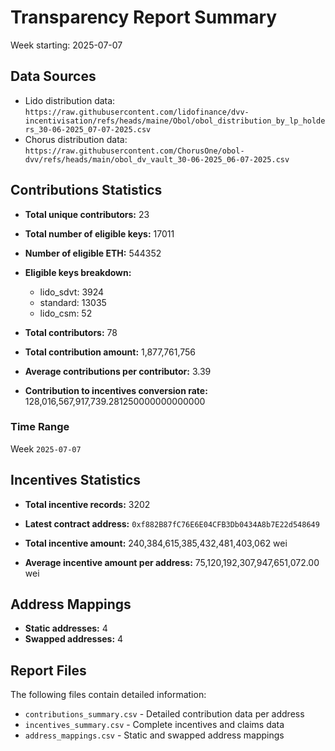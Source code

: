 # Transparency Report Summary
Week starting: 2025-07-07

## Data Sources
- Lido distribution data: `https://raw.githubusercontent.com/lidofinance/dvv-incentivisation/refs/heads/maine/Obol/obol_distribution_by_lp_holders_30-06-2025_07-07-2025.csv`
- Chorus distribution data: `https://raw.githubusercontent.com/ChorusOne/obol-dvv/refs/heads/main/obol_dv_vault_30-06-2025_06-07-2025.csv`

## Contributions Statistics
- **Total unique contributors:** 23
- **Total number of eligible keys:** 17011
- **Number of eligible ETH:** 544352

- **Eligible keys breakdown:**
  - lido_sdvt: 3924
  - standard: 13035
  - lido_csm: 52

- **Total contributors:** 78
- **Total contribution amount:** 1,877,761,756
- **Average contributions per contributor:** 3.39
- **Contribution to incentives conversion rate:** 128,016,567,917,739.281250000000000000

### Time Range
Week `2025-07-07`

## Incentives Statistics
- **Total incentive records:** 3202
- **Latest contract address:** `0xf882B87fC76E6E04CFB3Db0434A8b7E22d548649`

- **Total incentive amount:** 240,384,615,385,432,481,403,062 wei
- **Average incentive amount per address:** 75,120,192,307,947,651,072.00 wei

## Address Mappings
- **Static addresses:** 4
- **Swapped addresses:** 4

## Report Files
The following files contain detailed information:
- `contributions_summary.csv` - Detailed contribution data per address
- `incentives_summary.csv` - Complete incentives and claims data
- `address_mappings.csv` - Static and swapped address mappings